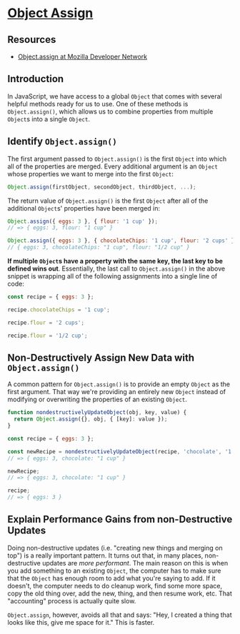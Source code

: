 # [Object Assign](https://learn.co/tracks/online-software-engineering-structured/front-end-web-programming/es6-syntax-sugar/object-assign)

## Resources

- [Object.assign at Mozilla Developer Network](https://developer.mozilla.org/en-US/docs/Web/JavaScript/Reference/Global_Objects/Object/assign)

## Introduction

In JavaScript, we have access to a global `Object` that comes with several
helpful methods ready for us to use. One of these methods is `Object.assign()`,
which allows us to combine properties from multiple `Object`s into a single
`Object`.

## Identify `Object.assign()`

The first argument passed to `Object.assign()` is the first `Object` into which
all of the properties are merged. Every additional argument is an `Object` whose
properties we want to merge into the first `Object`:

```js
Object.assign(firstObject, secondObject, thirdObject, ...);
```

The return value of `Object.assign()` is the first `Object` after all of the
additional `Object`s' properties have been merged in:

```js
Object.assign({ eggs: 3 }, { flour: '1 cup' });
// => { eggs: 3, flour: "1 cup" }

Object.assign({ eggs: 3 }, { chocolateChips: '1 cup', flour: '2 cups' }, { flour: '1/2 cup' });
// { eggs: 3, chocolateChips: "1 cup", flour: "1/2 cup" }
```

**If multiple
`Object`s have a property with the same key, the last key to be defined wins
out**. Essentially, the last call to `Object.assign()` in the above snippet is
wrapping all of the following assignments into a single line of code:

```js
const recipe = { eggs: 3 };

recipe.chocolateChips = '1 cup';

recipe.flour = '2 cups';

recipe.flour = '1/2 cup';
```

## Non-Destructively Assign New Data with `Object.assign()`

A common pattern for `Object.assign()` is to provide an empty `Object` as the
first argument. That way we're providing an entirely new `Object` instead of
modifying or overwriting the properties of an existing `Object`.

```js
function nondestructivelyUpdateObject(obj, key, value) {
  return Object.assign({}, obj, { [key]: value });
}

const recipe = { eggs: 3 };

const newRecipe = nondestructivelyUpdateObject(recipe, 'chocolate', '1 cup');
// => { eggs: 3, chocolate: "1 cup" }

newRecipe;
// => { eggs: 3, chocolate: "1 cup" }

recipe;
// => { eggs: 3 }
```

## Explain Performance Gains from non-Destructive Updates

Doing non-destructive updates (i.e. "creating new things and merging on top")
is a really important pattern. It turns out that, in many places, non-destructive
updates are _more performant_. The main reason on this is when you add something
to an existing `Object`, the computer has to make sure that the `Object` has
enough room to add what you're saying to add. If it doesn't, the computer needs
to do cleanup work, find some more space, copy the old thing over, add the new,
thing, and then resume work, etc. That "accounting" process is actually quite
slow.

`Object.assign`, however, avoids all that and says: "Hey, I created a thing that
looks like this, give me space for it." This is faster.

